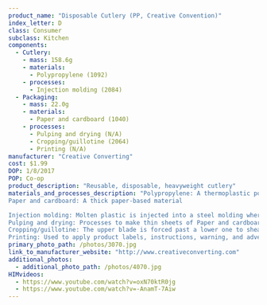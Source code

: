 ```yaml
---
product_name: "Disposable Cutlery (PP, Creative Convention)"
index_letter: D
class: Consumer
subclass: Kitchen
components:
  - Cutlery:
    - mass: 158.6g
    - materials:
      - Polypropylene (1092)
    - processes:
      - Injection molding (2084)
  - Packaging:
    - mass: 22.0g
    - materials:
      - Paper and cardboard (1040)
    - processes:
      - Pulping and drying (N/A)
      - Cropping/guillotine (2064)
      - Printing (N/A)
manufacturer: "Creative Converting"
cost: $1.99
DOP: 1/8/2017
POP: Co-op
product_description: "Reusable, disposable, heavyweight cutlery"
materials_and_processes_description: "Polypropylene: A thermoplastic polymer. It is strong, tough, has a high resistance to heat and acts as a barrier to moisture.
Paper and cardboard: A thick paper-based material

Injection molding: Molten plastic is injected into a steel molding where it is cooled
Pulping and drying: Processes to make thin sheets of Paper and cardboard
Cropping/guillotine: The upper blade is forced past a lower one to shear sheet material along a straight line
Printing: Used to apply product labels, instructions, warning, and advertisements"
primary_photo_path: /photos/3070.jpg
link_to_manufacturer_website: "http://www.creativeconverting.com"
additional_photos:
  - additional_photo_path: /photos/4070.jpg
HIMvideos:
  - https://www.youtube.com/watch?v=oxN70ktR0jg
  - https://www.youtube.com/watch?v=-AnamT-7Aiw
---
```

